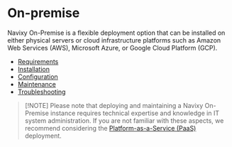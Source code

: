 # On-premise

Navixy On-Premise is a flexible deployment option that can be installed on either physical servers or cloud infrastructure platforms such as Amazon Web Services (AWS), Microsoft Azure, or Google Cloud Platform (GCP).

* [Requirements](requirements/)
* [Installation](platform-installation/)
* [Configuration](configuration/)
* [Maintenance](maintenance/)
* [Troubleshooting](troubleshooting.md)

> \[!NOTE] Please note that deploying and maintaining a Navixy On-Premise instance requires technical expertise and knowledge in IT system administration. If you are not familiar with these aspects, we recommend considering the [Platform-as-a-Service (PaaS)](../on-premise-home/qa/paas.md) deployment.
